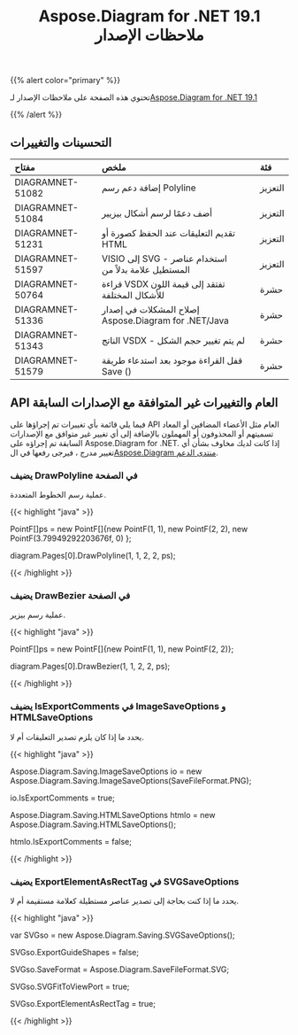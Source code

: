 ﻿---
title: Aspose.Diagram for .NET 19.1 ملاحظات الإصدار
type: docs
weight: 120
url: /ar/net/aspose-diagram-for-net-19-1-release-notes/
---
{{% alert color="primary" %}} 

تحتوي هذه الصفحة على ملاحظات الإصدار لـ[Aspose.Diagram for .NET 19.1](https://www.nuget.org/packages/Aspose.Diagram/19.1.0)

{{% /alert %}} 
## **التحسينات والتغييرات**

|**مفتاح**|**ملخص**|**فئة**|
|:- |:- |:- |
|DIAGRAMNET-51082|إضافة دعم رسم Polyline|التعزيز|
|DIAGRAMNET-51084|أضف دعمًا لرسم أشكال بيزيير|التعزيز|
|DIAGRAMNET-51231|تقديم التعليقات عند الحفظ كصورة أو HTML|التعزيز|
|DIAGRAMNET-51597|VISIO إلى SVG - استخدام عناصر المستطيل<path> علامة بدلاً من<Rect>|التعزيز|
|DIAGRAMNET-50764|قراءة VSDX تفتقد إلى قيمة اللون للأشكال المختلفة|حشرة|
|DIAGRAMNET-51336|إصلاح المشكلات في إصدار Aspose.Diagram for .NET/Java|حشرة|
|DIAGRAMNET-51343|الناتج VSDX - لم يتم تغيير حجم الشكل|حشرة|
|DIAGRAMNET-51579|قفل القراءة موجود بعد استدعاء طريقة Save ()|حشرة|
## **API العام والتغييرات غير المتوافقة مع الإصدارات السابقة**
فيما يلي قائمة بأي تغييرات تم إجراؤها على API العام مثل الأعضاء المضافين أو المعاد تسميتهم أو المحذوفون أو المهملون بالإضافة إلى أي تغيير غير متوافق مع الإصدارات السابقة تم إجراؤه على Aspose.Diagram for .NET. إذا كانت لديك مخاوف بشأن أي تغيير مدرج ، فيرجى رفعها في ال[Aspose.Diagram منتدى الدعم](https://forum.aspose.com/c/diagram/17).
### **يضيف DrawPolyline في الصفحة**
عملية رسم الخطوط المتعددة.

{{< highlight "java" >}}

 PointF[]ps = new PointF[]{new PointF(1, 1), new PointF(2, 2), new PointF(3.79949292203676f, 0) };

diagram.Pages[0].DrawPolyline(1, 1, 2, 2, ps);

{{< /highlight >}}
### **يضيف DrawBezier في الصفحة**
عملية رسم بيزير.

{{< highlight "java" >}}

 PointF[]ps = new PointF[]{new PointF(1, 1), new PointF(2, 2)};

diagram.Pages[0].DrawBezier(1, 1, 2, 2, ps);

{{< /highlight >}}
### **يضيف IsExportComments في ImageSaveOptions و HTMLSaveOptions**
يحدد ما إذا كان يلزم تصدير التعليقات أم لا.

{{< highlight "java" >}}

 Aspose.Diagram.Saving.ImageSaveOptions io = new Aspose.Diagram.Saving.ImageSaveOptions(SaveFileFormat.PNG);

io.IsExportComments = true;

Aspose.Diagram.Saving.HTMLSaveOptions htmlo = new Aspose.Diagram.Saving.HTMLSaveOptions();

htmlo.IsExportComments = false;

{{< /highlight >}}
### **يضيف ExportElementAsRectTag في SVGSaveOptions**
يحدد ما إذا كنت بحاجة إلى تصدير عناصر مستطيلة كعلامة مستقيمة أم لا.

{{< highlight "java" >}}

 var SVGso = new Aspose.Diagram.Saving.SVGSaveOptions();

SVGso.ExportGuideShapes = false;

SVGso.SaveFormat = Aspose.Diagram.SaveFileFormat.SVG;

SVGso.SVGFitToViewPort = true;

SVGso.ExportElementAsRectTag = true;

{{< /highlight >}}
